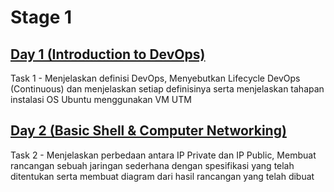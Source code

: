 # Stage 1
## [Day 1 (Introduction to DevOps)](https://github.com/calvinnr/devops18-dumbways-calvinnovryanrahaditya/tree/bd3af33f0e271c734cc1831ea671cf55a6626e7a/Stage%201/Week%201/Day%201/README.md)
Task 1 - Menjelaskan definisi DevOps, Menyebutkan Lifecycle DevOps (Continuous) dan menjelaskan setiap definisinya serta menjelaskan tahapan instalasi OS Ubuntu menggunakan VM UTM
## [Day 2 (Basic Shell & Computer Networking)](https://github.com/calvinnr/devops18-dumbways-calvinnovryanrahaditya/blob/e27ed009165994bc716544d86277b0eb6e97b7c0/Stage%201/Week%201/Day%202/README.md)
Task 2 - Menjelaskan perbedaan antara IP Private dan IP Public, Membuat rancangan sebuah jaringan sederhana dengan spesifikasi yang telah ditentukan serta membuat diagram dari hasil rancangan yang telah dibuat
